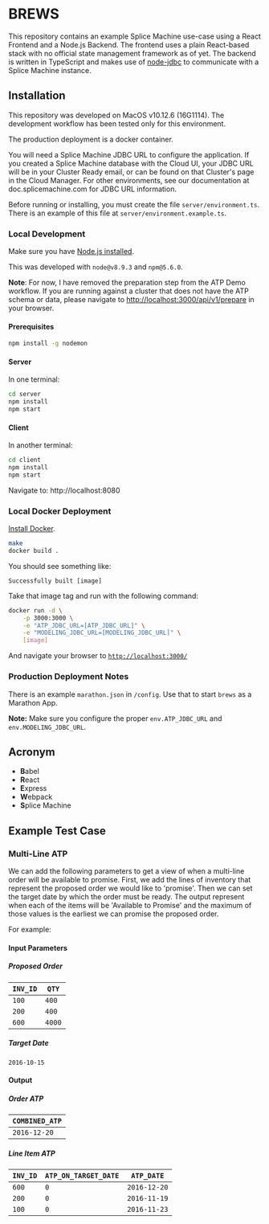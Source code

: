 # BREWS

This repository contains an example Splice Machine use-case using a React Frontend and a Node.js Backend. The frontend uses a plain React-based stack with no official state management framework as of yet. The backend is written in TypeScript and makes use of [node-jdbc][3] to communicate with a Splice Machine instance.

## Installation

This repository was developed on MacOS v10.12.6 (16G1114). The development workflow has been tested only for this environment.

The production deployment is a docker container.

You will need a Splice Machine JDBC URL to configure the application. If you created a Splice Machine database with the Cloud UI, your JDBC URL will be in your Cluster Ready email, or can be found on that Cluster's page in the Cloud Manager. For other environments, see our documentation at doc.splicemachine.com for JDBC URL information.

Before running or installing, you must create the file `server/environment.ts`. There is an example of this file at `server/environment.example.ts`. 

### Local Development
Make sure you have [Node.js installed][4].

This was developed with `node@v8.9.3` and `npm@5.6.0`.

**Note**: For now, I have removed the preparation step from the ATP Demo workflow. If you are running against a cluster that does not have the ATP schema or data, please navigate to [http://localhost:3000/api/v1/prepare][7] in your browser.

#### Prerequisites
```bash
npm install -g nodemon
```

#### Server
In one terminal:
```bash
cd server
npm install
npm start
```

#### Client
In another terminal:
```bash
cd client
npm install
npm start
```

Navigate to: http://localhost:8080

### Local Docker Deployment
[Install Docker][5].

```bash
make
docker build .
```
You should see something like:
```
Successfully built [image]
```
Take that image tag and run with the following command:
```bash
docker run -d \
    -p 3000:3000 \
    -e "ATP_JDBC_URL=[ATP_JDBC_URL]" \
    -e "MODELING_JDBC_URL=[MODELING_JDBC_URL]" \
    [image]
```
And navigate your browser to [`http://localhost:3000/`][6]

### Production Deployment Notes
There is an example `marathon.json` in `/config`. Use that to start `brews` as a Marathon App.

**Note:** Make sure you configure the proper `env.ATP_JDBC_URL` and `env.MODELING_JDBC_URL`.

## Acronym
- **B**abel
- **R**eact
- **E**xpress
- **W**ebpack
- **S**plice Machine

## Example Test Case
<!-- 
### ATP on Date
Run "Inventory on Date" and "ATP on Date" to see how they differ. You can use the following inputs to test.

For example:
- Inventory on Date
    + Parameters
        * `Inv` : `600`
        * `Time` : `2016-10-15 00:00:00.0`
    + Output
        * `INVENTORY` : `1900`
- ATP on Date
    + Parameters
        * `Inv` : `600`
        * `TimeATP` : `2016-10-15 00:00:00.0`
        * `TimeHorizon` : `2017-05-01 00:00:00.0`
    + Output
        * `AVAILABLE` : `1190`
-->
### Multi-Line ATP

We can add the following parameters to get a view of when a multi-line order will be available to promise. First, we add the lines of inventory that represent the proposed order we would like to 'promise'. Then we can set the target date by which the order must be ready. The output represent when each of the items will be 'Available to Promise' and the maximum of those values is the earliest we can promise the proposed order.

For example:
#### Input Parameters
##### Proposed Order
|`INV_ID`|`QTY`|
|-|-|
|`100`|`400`|
|`200`|`400`|
|`600`|`4000`|

##### Target Date
`2016-10-15`

#### Output
##### Order ATP
|`COMBINED_ATP`|
|-|
|`2016-12-20`|

##### Line Item ATP
|`INV_ID`|`ATP_ON_TARGET_DATE`|`ATP_DATE`|
|-|-|-|
|`600`|`0`|`2016-12-20`|
|`200`|`0`|`2016-11-19`|
|`100`|`0`|`2016-11-23`|




[1]: https://github.com/scotch-io/hello-world-react
[2]: https://scotch.io/tutorials/setup-a-react-environment-using-webpack-and-babel
[3]: https://github.com/CraZySacX/node-jdbc
[4]: https://nodejs.org/en/download/
[5]: https://docs.docker.com/install/
[6]: http://localhost:3000/
[7]: http://localhost:3000/api/v1/prepare

